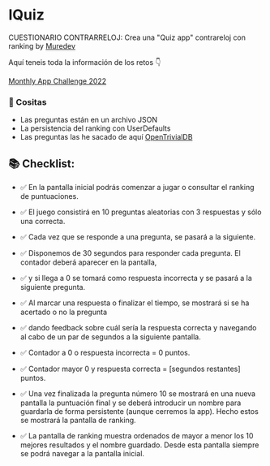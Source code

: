 # IQuiz

CUESTIONARIO CONTRARRELOJ: Crea una "Quiz app" contrareloj con ranking by [Muredev](https://github.com/mouredev/) 

Aquí teneis toda la información de los retos 👇

[Monthly App Challenge 2022](https://github.com/mouredev/Monthly-App-Challenge-2022)

### 🌟 Cositas

- Las preguntas están en un archivo JSON 
- La persistencia del ranking con UserDefaults
- Las preguntas las he sacado de aquí [OpenTrivialDB](https://opentdb.com/api_config.php) 

## 📚 Checklist:

- ✅ En la pantalla inicial podrás comenzar a jugar o consultar el ranking de puntuaciones.  

- ✅ El juego consistirá en 10 preguntas aleatorias con 3 respuestas y sólo una correcta.

- ✅ Cada vez que se responde a una pregunta, se pasará a la siguiente.
  
- ✅ Disponemos de 30 segundos para responder cada pregunta. El contador deberá aparecer en la pantalla, 

- ✅ y si llega a 0 se tomará como respuesta incorrecta y se pasará a la siguiente pregunta.
   
- ✅ Al marcar una respuesta o finalizar el tiempo, se mostrará si se ha acertado o no la pregunta 

- ✅ dando feedback sobre cuál sería la respuesta correcta y navegando al cabo de un par de segundos a la siguiente pantalla.

- ✅ Contador a 0 o respuesta incorrecta = 0 puntos.
- ✅ Contador mayor 0 y respuesta correcta = [segundos restantes] puntos. 
- ✅ Una vez finalizada la pregunta número 10 se mostrará en una nueva pantalla la puntuación final y se deberá introducir un nombre para guardarla de forma persistente (aunque cerremos la app). Hecho estos se mostrará la pantalla de ranking.

- ✅ La pantalla de ranking muestra ordenados de mayor a menor los 10 mejores resultados y el nombre guardado. Desde esta pantalla siempre se podrá navegar a la pantalla inicial.

